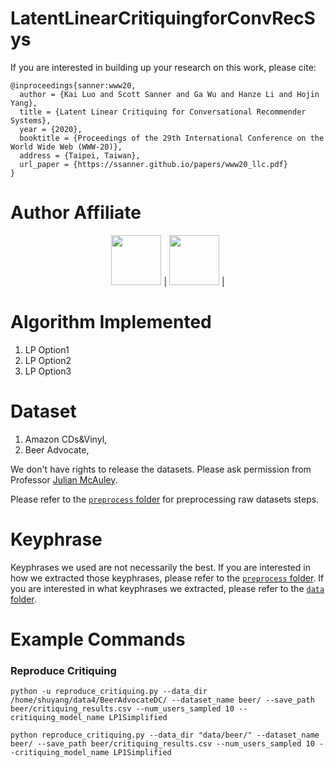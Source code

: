LatentLinearCritiquingforConvRecSys
====================================================================

If you are interested in building up your research on this work, please cite:
```
@inproceedings{sanner:www20,
  author = {Kai Luo and Scott Sanner and Ga Wu and Hanze Li and Hojin Yang},
  title = {Latent Linear Critiquing for Conversational Recommender Systems},
  year = {2020},
  booktitle = {Proceedings of the 29th International Conference on the World Wide Web (WWW-20)},
  address = {Taipei, Taiwan},
  url_paper = {https://ssanner.github.io/papers/www20_llc.pdf}
}
```

# Author Affiliate
<p align="center">
<a href="https://www.utoronto.ca//"><img src="https://github.com/k9luo/DeepCritiquingForVAEBasedRecSys/blob/master/logos/U-of-T-logo.svg" height="80"></a> | 
<a href="https://vectorinstitute.ai/"><img src="https://github.com/k9luo/DeepCritiquingForVAEBasedRecSys/blob/master/logos/vectorlogo.svg" height="80"></a> | 
</p>

# Algorithm Implemented
1. LP Option1
1. LP Option2
1. LP Option3

# Dataset
1. Amazon CDs&Vinyl,
2. Beer Advocate,

We don't have rights to release the datasets. Please ask permission from Professor [Julian McAuley](https://cseweb.ucsd.edu/~jmcauley/).

Please refer to the [`preprocess` folder](https://github.com/wuga214/DeepCritiquingForRecSys/tree/master/preprocess) for preprocessing raw datasets steps.

# Keyphrase
Keyphrases we used are not necessarily the best. If you are interested in how we extracted those keyphrases, please refer to the [`preprocess` folder](https://github.com/wuga214/DeepCritiquingForRecSys/tree/master/preprocess). If you are interested in what keyphrases we extracted, please refer to the [`data` folder](https://github.com/wuga214/DeepCritiquingForRecSys/tree/master/data).

# Example Commands

### Reproduce Critiquing
```
python -u reproduce_critiquing.py --data_dir /home/shuyang/data4/BeerAdvocateDC/ --dataset_name beer/ --save_path beer/critiquing_results.csv --num_users_sampled 10 --critiquing_model_name LP1Simplified

python reproduce_critiquing.py --data_dir "data/beer/" --dataset_name beer/ --save_path beer/critiquing_results.csv --num_users_sampled 10 --critiquing_model_name LP1Simplified
```

